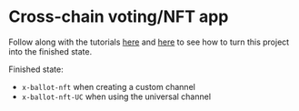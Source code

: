 # Cross-chain voting/NFT app

Follow along with the tutorials [here](https://docs.polymerlabs.org/docs/quickstart/tutorial1) and [here](https://docs.polymerlabs.org/docs/quickstart/tutorial2) to see how to turn this project into the finished state.

Finished state:

- `x-ballot-nft` when creating a custom channel
- `x-ballot-nft-UC` when using the universal channel
